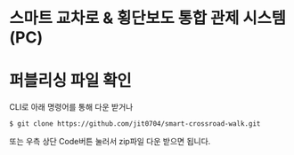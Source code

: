 # 스마트 교차로 & 횡단보도 통합 관제 시스템 (PC)

# 퍼블리싱 파일 확인
CLI로 아래 명령어를 통해 다운 받거나
```
$ git clone https://github.com/jit0704/smart-crossroad-walk.git
```
또는 우측 상단 Code버튼 눌러서 zip파일 다운 받으면 됩니다.